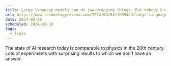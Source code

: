 ```yaml
---
title: Large language models can do jaw-dropping things. But nobody knows exactly why.
url: https://www.technologyreview.com/2024/03/04/1089403/large-language-models-amazing-but-nobody-knows-why/
date: 2024-03-28
scheduled: 2024-03-30
tags:
  - links
---
```


The state of AI research today is comparable to physics in the 20th century. Lots of experiments with surprising results to which we don't have an answer.
